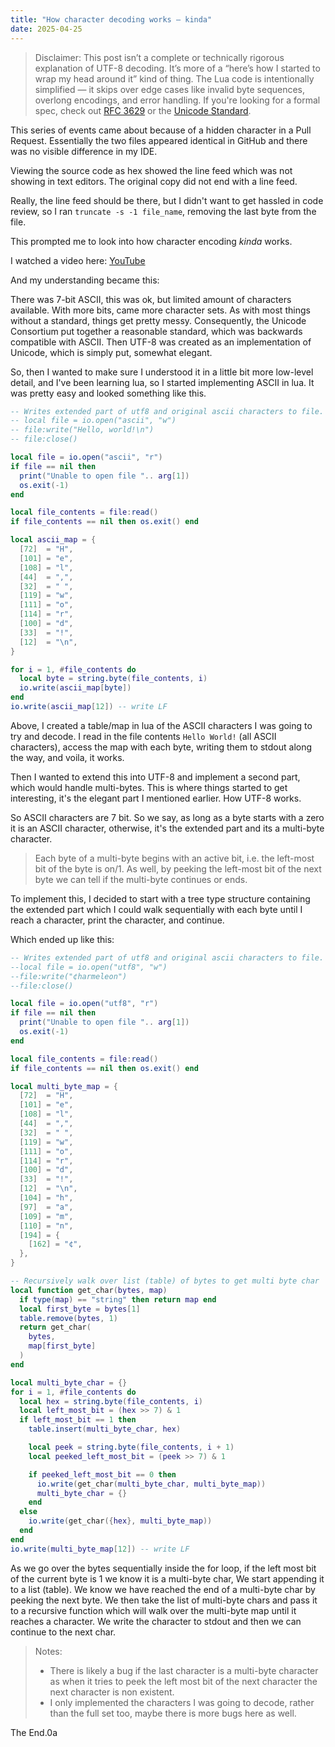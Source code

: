 ```yaml
---
title: "How character decoding works — kinda"
date: 2025-04-25
---
```


> Disclaimer:
This post isn’t a complete or technically rigorous explanation of UTF-8 decoding. It’s more of a “here’s how I started to wrap my head around it” kind of thing. The Lua code is intentionally simplified — it skips over edge cases like invalid byte sequences, overlong encodings, and error handling. If you're looking for a formal spec, check out [RFC 3629](https://datatracker.ietf.org/doc/html/rfc3629) or the [Unicode Standard](https://www.unicode.org/standard/standard.html).

This series of events came about because of a hidden character in a Pull Request. Essentially the two files appeared identical in GitHub and there was no visible difference in my IDE.

Viewing the source code as hex showed the line feed which was not showing in text editors. The original copy did not end with a line feed. 

Really, the line feed should be there, but I didn't want to get hassled in code review, so I ran `truncate -s -1 file_name`, removing the last byte from the file.

This prompted me to look into how character encoding *kinda* works.

I watched a video here: [YouTube](https://www.youtube.com/watch?v=MijmeoH9LT4&t=73s)

And my understanding became this: 

There was 7-bit ASCII, this was ok, but limited amount of characters available. With more bits, came more character sets. As with most things without a standard, things get pretty messy. Consequently, the Unicode Consortium put together a reasonable standard, which was backwards compatible with ASCII. Then UTF-8 was created as an implementation of Unicode, which is simply put, somewhat elegant.

So, then I wanted to make sure I understood it in a little bit more low-level detail, and I've been learning lua, so I started implementing ASCII in lua. It was pretty easy and looked something like this.

```lua
-- Writes extended part of utf8 and original ascii characters to file. UNCOMMENT TO CREATE THE FILE
-- local file = io.open("ascii", "w")
-- file:write("Hello, world!\n")
-- file:close()

local file = io.open("ascii", "r")
if file == nil then
  print("Unable to open file ".. arg[1])
  os.exit(-1)
end

local file_contents = file:read()
if file_contents == nil then os.exit() end

local ascii_map = {
  [72]  = "H",
  [101] = "e",
  [108] = "l",
  [44]  = ",",
  [32]  = " ",
  [119] = "w",
  [111] = "o",
  [114] = "r",
  [100] = "d",
  [33]  = "!",
  [12]  = "\n",
}

for i = 1, #file_contents do
  local byte = string.byte(file_contents, i)
  io.write(ascii_map[byte])
end
io.write(ascii_map[12]) -- write LF
```

Above, I created a table/map in lua of the ASCII characters I was going to try and decode. 
I read in the file contents `Hello World!` (all ASCII characters), access the map with each byte,
 writing them to stdout along the way, and voila, it works.

Then I wanted to extend this into UTF-8 and implement a second part, which would handle multi-bytes. This is where things started to get interesting, it's the elegant part I mentioned earlier. How UTF-8 works.

So ASCII characters are 7 bit. So we say, as long as a byte starts with a zero it is an ASCII character, otherwise, it's the extended part and its a multi-byte character.

> Each byte of a multi-byte begins with an active bit, i.e. the left-most bit of the byte is on/1. As well, by peeking the left-most bit of the next byte we can tell if the multi-byte continues or ends.

To implement this, I decided to start with a tree type structure containing the extended part which I could walk sequentially with each byte until I reach a character, print the character, and continue.

Which ended up like this:

```lua
-- Writes extended part of utf8 and original ascii characters to file. UNCOMMENT TO CREATE THE FILE
--local file = io.open("utf8", "w")
--file:write("¢harmeleon")
--file:close()

local file = io.open("utf8", "r")
if file == nil then
  print("Unable to open file ".. arg[1])
  os.exit(-1)
end

local file_contents = file:read()
if file_contents == nil then os.exit() end

local multi_byte_map = {
  [72]  = "H",
  [101] = "e",
  [108] = "l",
  [44]  = ",",
  [32]  = " ",
  [119] = "w",
  [111] = "o",
  [114] = "r",
  [100] = "d",
  [33]  = "!",
  [12]  = "\n",
  [104] = "h",
  [97]  = "a",
  [109] = "m",
  [110] = "n",
  [194] = {
    [162] = "¢",
  },
}

-- Recursively walk over list (table) of bytes to get multi byte char
local function get_char(bytes, map)
  if type(map) == "string" then return map end
  local first_byte = bytes[1]
  table.remove(bytes, 1)
  return get_char(
    bytes,
    map[first_byte]
  )
end

local multi_byte_char = {}
for i = 1, #file_contents do
  local hex = string.byte(file_contents, i)
  local left_most_bit = (hex >> 7) & 1
  if left_most_bit == 1 then
    table.insert(multi_byte_char, hex)

    local peek = string.byte(file_contents, i + 1)
    local peeked_left_most_bit = (peek >> 7) & 1

    if peeked_left_most_bit == 0 then
      io.write(get_char(multi_byte_char, multi_byte_map))
      multi_byte_char = {}
    end
  else
    io.write(get_char({hex}, multi_byte_map))
  end
end
io.write(multi_byte_map[12]) -- write LF

```

As we go over the bytes sequentially inside the for loop, if the left most bit of the current byte is 1 we know it is a multi-byte char, We start appending it to a list (table). We know we have reached the end of a multi-byte char by peeking the next byte. We then take the list of multi-byte chars and pass it to a recursive function which will walk over the multi-byte map until it reaches a character. We write the character to stdout and then we can continue to the next char.

> Notes: 
> - There is likely a bug if the last character is a multi-byte character as when it tries to peek the left most bit of the next character the next character is non existent.
> - I only implemented the characters I was going to decode, rather than the full set too, maybe there is more bugs here as well.

The End.0a

